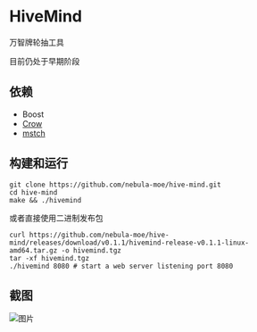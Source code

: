 # HiveMind

万智牌轮抽工具

目前仍处于早期阶段

## 依赖

- Boost
- [Crow](https://github.com/ipkn/crow)
- [mstch](https://github.com/no1msd/mstch)

## 构建和运行

```
git clone https://github.com/nebula-moe/hive-mind.git
cd hive-mind
make && ./hivemind
```

或者直接使用二进制发布包

```
curl https://github.com/nebula-moe/hive-mind/releases/download/v0.1.1/hivemind-release-v0.1.1-linux-amd64.tar.gz -o hivemind.tgz
tar -xf hivemind.tgz
./hivemind 8080 # start a web server listening port 8080
```

## 截图

![图片](https://user-images.githubusercontent.com/32918714/117160240-88e06e80-adf3-11eb-9315-18a98d128bcd.png)
